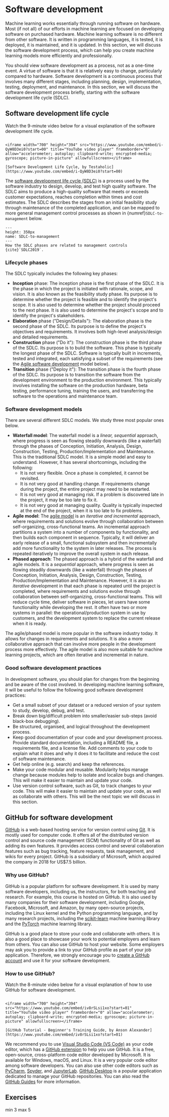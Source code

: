 # Software development

Machine learning works essentially through running software on hardware. Most (if not all) of our efforts in machine learning are focused on developing software on purchased hardware. Machine learning software is no different from other software. It is written in programming languages, it is tested, it is deployed, it is maintained, and it is updated. In this section, we will discuss the software development process, which can help you create machine learning models more efficiently and professionally.

You should view software development as a process, not as a one-time event. A virtue of software is that it is relatively easy to change, particularly compared to hardware. Software development is a continuous process that involves many different stages, including planning, design, implementation, testing, deployment, and maintenance. In this section, we will discuss the software development process briefly, starting with the software development life cycle (SDLC).

## Software development life cycle

Watch the 9-minute video below for a visual explanation of the software development life cycle.

```{admonition} Video

<iframe width="700" height="394" src="https://www.youtube.com/embed/i-QyW8D3ei0?start=00" title="YouTube video player" frameborder="0" allow="accelerometer; autoplay; clipboard-write; encrypted-media; gyroscope; picture-in-picture" allowfullscreen></iframe>

[Software Development Life Cycle, by Testaholic](https://www.youtube.com/embed/i-QyW8D3ei0?start=00)
```

The [software development life cycle (SDLC)](https://en.wikipedia.org/wiki/Systems_development_life_cycle) is a process used by the software industry to design, develop, and test high quality software. The SDLC aims to produce a high-quality software that meets or exceeds customer expectations, reaches completion within times and cost estimates. The SDLC describes the stages from an initial feasibility study through maintenance of the completed application, and can be mapped to more general management control processes as shown in {numref}`SDLC-to-management` below.

```{figure} https://upload.wikimedia.org/wikipedia/commons/a/a2/SDLC_Phases_Related_to_Management_Controls.jpg
---
height: 350px
name: SDLC-to-management
---
How the SDLC phases are related to management controls  {cite}`SDLC2019`.
```

### Lifecycle phases

The SDLC typically includes the following key phases:

- **Inception** phase: The inception phase is the first phase of the SDLC. It is the phase in which the project is initiated with rationale, scope, and vision. It is also known as the feasibility study phase. Its purpose is to determine whether the project is feasible and to identify the project's scope. It is also used to determine whether the project should proceed to the next phase. It is also used to determine the project's scope and to identify the project's stakeholders.
- **Elaboration** phase ("Design/Details"): The elaboration phase is the second phase of the SDLC. Its purpose is to define the project's objectives and requirements. It involves both high-level analysis/design and detailed requirements.
- **Construction** phase ("Do it"): The construction phase is the third phase of the SDLC. Its purpose is to build the software. This phase is typically the longest phase of the SDLC. Software is typically built in increments, tested and integrated, each satisfying a subset of the requirements (see the [Agile software development](https://en.wikipedia.org/wiki/Agile_software_development) model below).
- **Transition** phase ("Deploy it"): The transition phase is the fourth phase of the SDLC. Its purpose is to transition the software from the development environment to the production environment. This typically involves installing the software on the production hardware, beta testing, performance tuning, training the users, and transferring the software to the operations and maintenance team.

### Software development models

There are several different SDLC models. We study three most popular ones below.

- **Waterfall model**: The waterfall model is a _linear, sequential_ approach, where progress is seen as flowing steadily downwards (like a waterfall) through the phases of Conception, Initiation, Analysis, Design, Construction, Testing, Production/Implementation and Maintenance. This is the traditional SDLC model. It is a simple model and easy to understand. However, it has several shortcomings, including the following:
  - It is not very flexible. Once a phase is completed, it cannot be revisited.
  - It is not very good at handling change. If requirements change during the project, the entire project may need to be restarted.
  - It is not very good at managing risk. If a problem is discovered late in the project, it may be too late to fix it.
  - It is not very good at managing quality. Quality is typically inspected at the end of the project, when it is too late to fix problems.
- **Agile model**: The [agile model](https://en.wikipedia.org/wiki/Agile_software_development) is an _iterative and incremental_ approach, where requirements and solutions evolve through collaboration between self-organizing, cross-functional teams. An incremental approach partitions a system into a number of components by functionality, and then builds each component in sequence. Typically, it will deliver an early release of a small, functional subsystem and then incrementally add more functionality to the system in later releases. The process is repeated iteratively to improve the overall system in each release.
- **Phased approach**: The phased approach is a hybrid of the waterfall and agile models. It is a _sequential_ approach, where progress is seen as flowing steadily downwards (like a waterfall) through the phases of Conception, Initiation, Analysis, Design, Construction, Testing, Production/Implementation and Maintenance. However, it is also an _iterative_ development in that each phase is repeated until the project is completed, where requirements and solutions evolve through collaboration between self-organizing, cross-functional teams. This will reduce cycle time, deliver software in pieces, let users have some functionality while developing the rest. It often have two or more systems in parallel: the operational/production system in use by customers, and the development system to replace the current release when it is ready.

The agile/phased model is more popular in the software industry today. It allows for changes in requirements and solutions. It is also a more collaborative approach that can involve more people in the development process more effectively. The agile model is also more suitable for machine learning projects, which are often iterative and incremental in nature.

### Good software development practices

In development software, you should plan for changes from the beginning and be aware of the cost involved. In developing machine learning software, it will be useful to follow the following good software development practices:

- Get a small subset of your dataset or a reduced version of your system to study, develop, debug, and test.
- Break down big/difficult problem into smaller/easier sub-steps (avoid black-box debugging).
- Be structured, organised, and logical throughout the development process.
- Keep good documentation of your code and your development process. Provide standard documentation, including a README file, a requirements file, and a license file. Add comments to your code to explain what it does and why it does it to facilitate and reduce the cost of software maintenance.
- Get help online (e.g. search) and keep the references.
- Make your code modular and reusable. Modularity helps manage change because modules help to isolate and localize bugs and changes. This will make it easier to maintain and update your code.
- Use version control software, such as Git, to track changes to your code. This will make it easier to maintain and update your code, as well as collaborate with others. This will be the next topic we will discuss in this section.

## GitHub for software development

[GitHub](https://en.wikipedia.org/wiki/GitHub) is a web-based hosting service for version control using [Git](https://en.wikipedia.org/wiki/Git). It is mostly used for computer code. It offers all of the distributed version control and source code management (SCM) functionality of Git as well as adding its own features. It provides access control and several collaboration features such as bug tracking, feature requests, task management, and wikis for every project. GitHub is a subsidiary of Microsoft, which acquired the company in 2018 for US$7.5 billion.

### Why use GitHub?

GitHub is a popular platform for software development. It is used by many software developers, including us, the instructors, for both teaching and research. For example, this course is hosted on GitHub. It is also used by many companies for their software development, including Google, Facebook, Microsoft, and Amazon, by many open-source projects, including the Linux kernel and the Python programming language, and by many research projects, including the [scikit-learn](https://scikit-learn.org/stable/) machine learning library and the [PyTorch](https://pytorch.org/) machine learning library.

GitHub is a good place to store your code and collaborate with others. It is also a good place to showcase your work to potential employers and learn from others. You can also use GitHub to host your website. Some employers may ask you to provide a link to your GitHub profile as part of your job application. Therefore, we strongly encourage you to [create a GitHub account](https://github.com/join) and use it for your software development.

### How to use GitHub?

Watch the 8-minute video below for a visual explanation of how to use GitHub for software development.

```{admonition} Video

<iframe width="700" height="394" src="https://www.youtube.com/embed/iv8rSLsi1xo?start=01" title="YouTube video player" frameborder="0" allow="accelerometer; autoplay; clipboard-write; encrypted-media; gyroscope; picture-in-picture" allowfullscreen></iframe>

[GitHub Tutorial - Beginner's Training Guide, by Anson Alexander](https://www.youtube.com/embed/iv8rSLsi1xo?start=01)

```

We recommend you to use [Visual Studio Code (VS Code)](https://code.visualstudio.com/) as your code editor, which has a [GitHub extension](https://code.visualstudio.com/docs/editor/github) to help you use GitHub. It is a free, open-source, cross-platform code editor developed by Microsoft. It is available for Windows, macOS, and Linux. It is a very popular code editor among software developers. You can also use other code editors such as [PyCharm](https://www.jetbrains.com/pycharm/), [Spyder](https://www.spyder-ide.org/), and [JupyterLab](https://jupyterlab.readthedocs.io/en/stable/). [GitHub Desktop](https://desktop.github.com/) is a popular application dedicated to manage your GitHub repositories. You can also read the [GitHub Guides](https://guides.github.com/) for more information.

## Exercises

min 3 max 5
